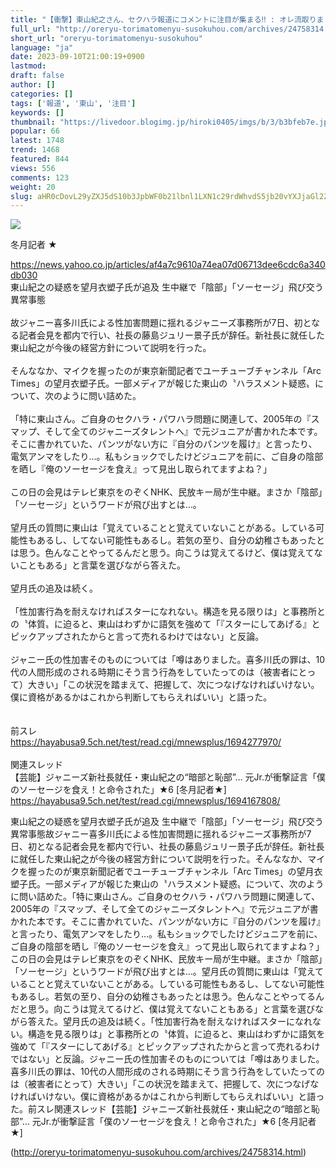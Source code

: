 ```yaml
---
title: "【衝撃】東山紀之さん、セクハラ報道にコメントに注目が集まる‼ : オレ流取りまとめニュース速報"
full_url: "http://oreryu-torimatomenyu-susokuhou.com/archives/24758314.html"
short_url: "oreryu-torimatomenyu-susokuhou"
language: "ja"
date: 2023-09-10T21:00:19+0900
lastmod: 
draft: false
author: []
categories: []
tags: ['報道', '東山', '注目']
keywords: []
thumbnail: "https://livedoor.blogimg.jp/hiroki0405/imgs/b/3/b3bfeb7e.jpg"
popular: 66
latest: 1748
trend: 1468
featured: 844
views: 556
comments: 123
weight: 20
slug: aHR0cDovL29yZXJ5dS10b3JpbWF0b21lbnl1LXN1c29rdWhvdS5jb20vYXJjaGl2ZXMvMjQ3NTgzMTQuaHRtbA==
---
```


![](https://livedoor.blogimg.jp/hiroki0405/imgs/b/3/b3bfeb7e.jpg)

<div><p>冬月記者 ★ </p><a target='_blank' href='https://news.yahoo.co.jp/articles/af4a7c9610a74ea07d06713dee6cdc6a340db030'>https://news.yahoo.co.jp/articles/af4a7c9610a74ea07d06713dee6cdc6a340db030</a> <br> 東山紀之の疑惑を望月衣塑子氏が追及 生中継で「陰部」「ソーセージ」飛び交う異常事態 <br> <br> 故ジャニー喜多川氏による性加害問題に揺れるジャニーズ事務所が7日、初となる記者会見を都内で行い、社長の藤島ジュリー景子氏が辞任。新社長に就任した東山紀之が今後の経営方針について説明を行った。 <br> <br> そんななか、マイクを握ったのが東京新聞記者でユーチューブチャンネル「Arc Times」の望月衣塑子氏。一部メディアが報じた東山の〝ハラスメント疑惑〟について、次のように問い詰めた。 <br> <br> 「特に東山さん。ご自身のセクハラ・パワハラ問題に関連して、2005年の『スマップ、そして全てのジャニーズタレントへ』で元ジュニアが書かれた本です。そこに書かれていた、パンツがない方に『自分のパンツを履け』と言ったり、電気アンマをしたり…。私もショックでしたけどジュニアを前に、ご自身の陰部を晒し『俺のソーセージを食え』って見出し取られてますよね？」 <br> <br> この日の会見はテレビ東京をのぞくNHK、民放キー局が生中継。まさか「陰部」「ソーセージ」というワードが飛び出すとは…。 <br> <br> 望月氏の質問に東山は「覚えていることと覚えていないことがある。している可能性もあるし、してない可能性もあるし。若気の至り、自分の幼稚さもあったとは思う。色んなことやってるんだと思う。向こうは覚えてるけど、僕は覚えてないこともある」と言葉を選びながら答えた。 <br> <br> 望月氏の追及は続く。 <br> <br> 「性加害行為を耐えなければスターになれない。構造を見る限りは」と事務所との〝体質〟に迫ると、東山はわずかに語気を強めて「『スターにしてあげる』とピックアップされたからと言って売れるわけではない」と反論。 <br> <br> ジャニー氏の性加害そのものについては「噂はありました。喜多川氏の罪は、10代の人間形成のされる時期にそう言う行為をしていたってのは（被害者にとって）大きい」「この状況を踏まえて、把握して、次につなげなければいけない。僕に資格があるかはこれから判断してもらえればいい」と語った。 <br> <br> <br> 前スレ <br> <a target='_blank' href='https://hayabusa9.5ch.net/test/read.cgi/mnewsplus/1694277970/'>https://hayabusa9.5ch.net/test/read.cgi/mnewsplus/1694277970/</a> <br> <br> 関連スレッド <br> 【芸能】ジャニーズ新社長就任・東山紀之の“暗部と恥部”… 元Jr.が衝撃証言「僕のソーセージを食え！と命令された」★6 [冬月記者★] <br> <a target='_blank' href='https://hayabusa9.5ch.net/test/read.cgi/mnewsplus/1694167808/'>https://hayabusa9.5ch.net/test/read.cgi/mnewsplus/1694167808/</a> <p>東山紀之の疑惑を望月衣塑子氏が追及 生中継で「陰部」「ソーセージ」飛び交う異常事態故ジャニー喜多川氏による性加害問題に揺れるジャニーズ事務所が7日、初となる記者会見を都内で行い、社長の藤島ジュリー景子氏が辞任。新社長に就任した東山紀之が今後の経営方針について説明を行った。そんななか、マイクを握ったのが東京新聞記者でユーチューブチャンネル「Arc Times」の望月衣塑子氏。一部メディアが報じた東山の〝ハラスメント疑惑〟について、次のように問い詰めた。「特に東山さん。ご自身のセクハラ・パワハラ問題に関連して、2005年の『スマップ、そして全てのジャニーズタレントへ』で元ジュニアが書かれた本です。そこに書かれていた、パンツがない方に『自分のパンツを履け』と言ったり、電気アンマをしたり…。私もショックでしたけどジュニアを前に、ご自身の陰部を晒し『俺のソーセージを食え』って見出し取られてますよね？」この日の会見はテレビ東京をのぞくNHK、民放キー局が生中継。まさか「陰部」「ソーセージ」というワードが飛び出すとは…。望月氏の質問に東山は「覚えていることと覚えていないことがある。している可能性もあるし、してない可能性もあるし。若気の至り、自分の幼稚さもあったとは思う。色んなことやってるんだと思う。向こうは覚えてるけど、僕は覚えてないこともある」と言葉を選びながら答えた。望月氏の追及は続く。「性加害行為を耐えなければスターになれない。構造を見る限りは」と事務所との〝体質〟に迫ると、東山はわずかに語気を強めて「『スターにしてあげる』とピックアップされたからと言って売れるわけではない」と反論。ジャニー氏の性加害そのものについては「噂はありました。喜多川氏の罪は、10代の人間形成のされる時期にそう言う行為をしていたってのは（被害者にとって）大きい」「この状況を踏まえて、把握して、次につなげなければいけない。僕に資格があるかはこれから判断してもらえればいい」と語った。前スレ関連スレッド【芸能】ジャニーズ新社長就任・東山紀之の“暗部と恥部”… 元Jr.が衝撃証言「僕のソーセージを食え！と命令された」★6 [冬月記者★]</p></div>

(http://oreryu-torimatomenyu-susokuhou.com/archives/24758314.html)
